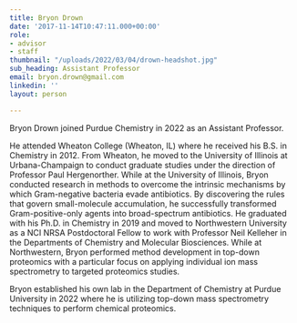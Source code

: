 ```yaml
---
title: Bryon Drown
date: '2017-11-14T10:47:11.000+00:00'
role:
- advisor
- staff
thumbnail: "/uploads/2022/03/04/drown-headshot.jpg"
sub_heading: Assistant Professor
email: bryon.drown@gmail.com
linkedin: ''
layout: person

---
```

Bryon Drown joined Purdue Chemistry in 2022 as an Assistant Professor.

He attended Wheaton College (Wheaton, IL) where he received his B.S. in Chemistry in 2012. From Wheaton, he moved to the University of Illinois at Urbana-Champaign to conduct graduate studies under the direction of Professor Paul Hergenorther. While at the University of Illinois, Bryon conducted research in methods to overcome the intrinsic mechanisms by which Gram-negative bacteria evade antibiotics. By discovering the rules that govern small-molecule accumulation, he successfully transformed Gram-positive-only agents into broad-spectrum antibiotics. He graduated with his Ph.D. in Chemistry in 2019 and moved to Northwestern University as a NCI NRSA Postdoctoral Fellow to work with Professor Neil Kelleher in the Departments of Chemistry and Molecular Biosciences. While at Northwestern, Bryon performed method development in top-down proteomics with a particular focus on applying individual ion mass spectrometry to targeted proteomics studies.

Bryon established his own lab in the Department of Chemistry at Purdue University in 2022 where he is utilizing top-down mass spectrometry techniques to perform chemical proteomics.